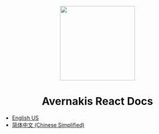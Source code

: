 <p align="center">
  <a href="https://qber-soft.github.io/Ave-React-Docs/">
    <img width="200" src="https://qber-soft.github.io/Ave-React-Docs/img/Ave.svg">
  </a>
</p>

<h1 align="center">Avernakis React Docs</h1>

<div align="center">
</div>
 
* [English US](./README_en-us.md)
* [简体中文 (Chinese Simplified)](./README_zh-cn.md)
